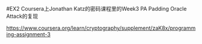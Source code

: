 #EX2
Coursera上Jonathan Katz的密码课程里的Week3 PA
Padding Oracle Attack的复现

https://www.coursera.org/learn/cryptography/supplement/zaK8x/programming-assignment-3

